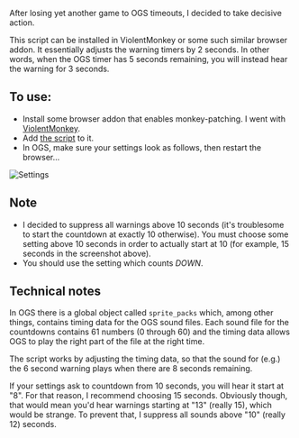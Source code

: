 After losing yet another game to OGS timeouts, I decided to take decisive action.

This script can be installed in ViolentMonkey or some such similar browser addon. It essentially adjusts the warning timers by 2 seconds. In other words, when the OGS timer has 5 seconds remaining, you will instead hear the warning for 3 seconds.

## To use:

* Install some browser addon that enables monkey-patching. I went with [ViolentMonkey](https://github.com/violentmonkey/violentmonkey).
* Add [the script](https://raw.githubusercontent.com/rooklift/ogs_timer_adjuster_monkey/main/script.js) to it.
* In OGS, make sure your settings look as follows, then restart the browser...

![Settings](https://user-images.githubusercontent.com/16438795/185694344-e90a28e2-482c-42bb-94ff-92bb3a4f4507.png)

## Note

* I decided to suppress all warnings above 10 seconds (it's troublesome to start the countdown at exactly 10 otherwise). You must choose some setting above 10 seconds in order to actually start at 10 (for example, 15 seconds in the screenshot above).
* You should use the setting which counts *DOWN*.

## Technical notes

In OGS there is a global object called `sprite_packs` which, among other things, contains timing data for the OGS sound files. Each sound file for the countdowns contains 61 numbers (0 through 60) and the timing data allows OGS to play the right part of the file at the right time.

The script works by adjusting the timing data, so that the sound for (e.g.) the 6 second warning plays when there are 8 seconds remaining.

If your settings ask to countdown from 10 seconds, you will hear it start at "8". For that reason, I recommend choosing 15 seconds. Obviously though, that would mean you'd hear warnings starting at "13" (really 15), which would be strange. To prevent that, I suppress all sounds above "10" (really 12) seconds.
